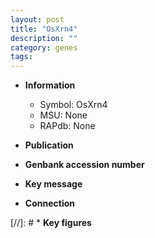 ```yaml
---
layout: post
title: "OsXrn4"
description: ""
category: genes
tags: 
---
```


* **Information**  
    + Symbol: OsXrn4  
    + MSU: None  
    + RAPdb: None  

* **Publication**  

* **Genbank accession number**  

* **Key message**  

* **Connection**  

[//]: # * **Key figures**  


